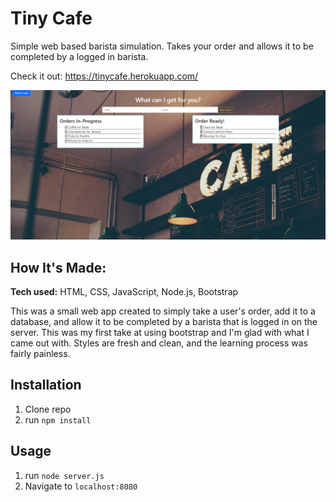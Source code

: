 # Tiny Cafe

Simple web based barista simulation. Takes your order and allows it to be completed by a logged in barista.

Check it out: https://tinycafe.herokuapp.com/

![Website thumbnail](https://raw.githubusercontent.com/wadedesir/tinycafe/main/thumbnail.png)

## How It's Made:

**Tech used:** HTML, CSS, JavaScript, Node.js, Bootstrap

This was a small web app created to simply take a user's order,  add it to a database, and allow it to be completed by a barista that is logged in on the server. This was my first take at using bootstrap and I'm glad with what I came out with. Styles are fresh and clean, and the learning process was fairly painless.

## Installation

1. Clone repo
2. run `npm install`

## Usage

1. run `node server.js`
2. Navigate to `localhost:8080`
